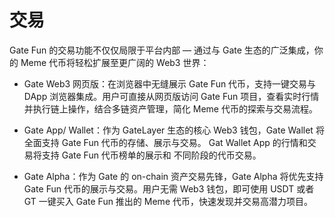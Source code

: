 # 交易

Gate Fun 的交易功能不仅仅局限于平台内部 — 通过与 Gate 生态的广泛集成，你的 Meme 代币将轻松扩展至更广阔的 Web3 世界：



* Gate Web3 网页版：在浏览器中无缝展示 Gate Fun 代币，支持一键交易与 DApp 浏览器集成。用户可直接从网页版访问 Gate Fun 项目，查看实时行情并执行链上操作，结合多链资产管理，简化 Meme 代币的探索与交易流程。



* Gate App/ Wallet：作为 GateLayer 生态的核心 Web3 钱包，Gate Wallet 将全面支持 Gate Fun 代币的存储、展示与交易。 Gat Wallet App 的行情和交易将支持 Gate Fun 代币榜单的展示和 不同阶段的代币交易。



* Gate Alpha：作为 Gate 的 on-chain 资产交易先锋，Gate Alpha 将优先支持 Gate Fun 代币的展示与交易。用户无需 Web3 钱包，即可使用 USDT 或者 GT  一键买入 Gate Fun 推出的 Meme 代币，快速发现并交易高潜力项目。
